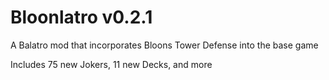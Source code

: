 # Bloonlatro v0.2.1

A Balatro mod that incorporates Bloons Tower Defense into the base game

Includes 75 new Jokers, 11 new Decks, and more